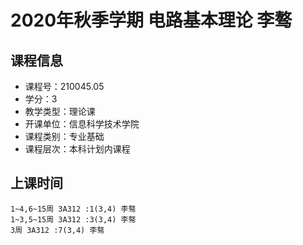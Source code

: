 # 2020年秋季学期 电路基本理论 李骜






## 课程信息

- 课程号：210045.05
- 学分：3
- 教学类型：理论课
- 开课单位：信息科学技术学院
- 课程类别：专业基础
- 课程层次：本科计划内课程

## 上课时间

```
1~4,6~15周 3A312 :1(3,4) 李骜
1~3,5~15周 3A312 :3(3,4) 李骜
3周 3A312 :7(3,4) 李骜
```

